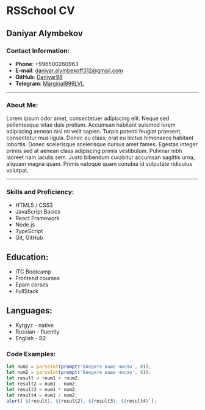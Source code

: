 # RSSchool CV

## Daniyar Alymbekov

### Contact Information:
- **Phone**: +996500260963
- **E-mail**: [daniyar.alymbekoff312@gmail.com](mailto:daniyar.alymbekoff312@gmail.com)
- **GitHub**: [Daniyar98](https://github.com/Daniyar98)
- **Telegram**: [Marginal999LVL](https://t.me/Marginal999LVL)

---

### About Me:
Lorem ipsum odor amet, consectetuer adipiscing elit. Neque sed pellentesque vitae duis pretium. Accumsan habitant euismod lorem adipiscing aenean nisi mi velit sapien. Turpis potenti feugiat praesent, consectetur mus ligula. Donec eu class; erat eu lectus himenaeos habitant lobortis. Donec scelerisque scelerisque cursus amet fames. Egestas integer primis sed at aenean class adipiscing primis vestibulum. Pulvinar nibh laoreet nam iaculis sem. Justo bibendum curabitur accumsan sagittis urna, aliquam magna quam. Primis natoque quam conubia id vulputate ridiculus volutpat.

---

### Skills and Proficiency:
- HTML5 / CSS3
- JavaScript Basics
- React Framework
- Node.js
- TypeScript
- Git, GitHub


## Education:
* ITC Bootcamp 
* Frontend courses
* Epam corses
* FullStack

## Languages:
* Kyrgyz - native
* Russian - fluently
* English - B2

### Code Examples:
```js
let num1 = parseInt(prompt('Введите ваше число', 0));
let num2 = parseInt(prompt('Введите ваше число', 0));
let result = +num1 + +num2;
let result2 = num1 - num2;
let result3 = num1 * num2;
let result4 = num1 / num2;
alert(`${result}, ${result2}, ${result3}, ${result4}`);




